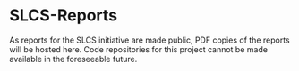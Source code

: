 # SLCS-Reports
As reports for the SLCS initiative are made public, PDF copies of the reports will be hosted here. Code repositories for this project cannot be made available in the foreseeable future.
